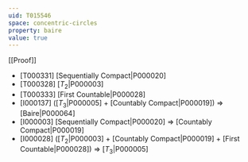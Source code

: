 ```yaml
---
uid: T015546
space: concentric-circles
property: baire
value: true
---
```

[[Proof]]

* [T000331] [Sequentially Compact|P000020]
* [T000328] [$T_2$|P000003]
* [T000333] [First Countable|P000028]
* [I000137] ([$T_3$|P000005] + [Countably Compact|P000019]) => [Baire|P000064]
* [I000003] [Sequentially Compact|P000020] => [Countably Compact|P000019]
* [I000028] ([$T_2$|P000003] + [Countably Compact|P000019] + [First Countable|P000028]) => [$T_3$|P000005]

